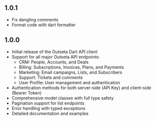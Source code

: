 ## 1.0.1

- Fix dangling comments
- Format code with dart formatter

## 1.0.0

- Initial release of the Outseta Dart API client
- Support for all major Outseta API endpoints:
  - CRM: People, Accounts, and Deals
  - Billing: Subscriptions, Invoices, Plans, and Payments
  - Marketing: Email campaigns, Lists, and Subscribers
  - Support: Tickets and comments
  - User Profile: User management and authentication
- Authentication methods for both server-side (API Key) and client-side (Bearer Token)
- Comprehensive model classes with full type safety
- Pagination support for list endpoints
- Error handling with typed exceptions
- Detailed documentation and examples
